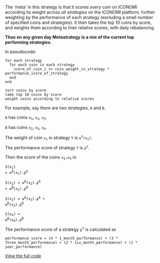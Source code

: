The 'meta' in this strategy is that it scores *every coin* on ICONOMI according its weight across *all strategies* on the ICONOMI platform, further weighting by the performance of each strategy (excluding a small number of specified coins and strategies). It then takes the top 10 coins by score, and weights them according to their relative scores, with daily rebalancing.

**Thus on any given day Metastrategy is a mix of the current top performing strategies.**

In pseudocode:

```
for each strategy
  for each coin in each strategy
    score_of_coin_i += coin_weight_in_strategy * performance_score_of_strategy
  end
end

sort coins by score
take top 10 coins by score
weight coins according to relative scores
```

For example, say there are two strategies, `A` and `B`.

`A` has coins <code>x<sub>1</sub></code>, <code>x<sub>2</sub></code>, <code>x<sub>3</sub></code>.

`B` has coins <code>x<sub>2</sub></code>, <code>x<sub>3</sub></code>, <code>x<sub>4</sub></code>.

The weight of coin <code>x<sub>i</sub></code> in strategy `Y` is <code>w<sup>Y</sup>(x<sub>i</sub>)</code>.

The performance score of strategy `Y` is <code>p<sup>Y</sup></code>.

Then the score of the coins <code>x<sub>1</sub>&hellip;x<sub>4</sub></code> is:

<code>S(x<sub>1</sub>) = w<sup>A</sup>(x<sub>1</sub>).p<sup>A</sup></code>

<code>S(x<sub>2</sub>) = w<sup>A</sup>(x<sub>2</sub>).p<sup>A</sup> + w<sup>B</sup>(x<sub>2</sub>).p<sup>B</sup></code>

<code>S(x<sub>3</sub>) = w<sup>A</sup>(x<sub>3</sub>).p<sup>A</sup> + w<sup>B</sup>(x<sub>3</sub>).p<sup>B</sup></code>

<code>S(x<sub>4</sub>) = w<sup>B</sup>(x<sub>4</sub>).p<sup>B</sup></code>

The performance score of a strategy  <code>p<sup>Y</sup></code> is calculated as

```
performance_score = (4 * 1_month_performance) + (3 * three_month_performance) + (2 * six_month_performance) + (1 * year_performance)
```

[View the full code](https://github.com/stephenreid321/stephenreid/blob/master/models/strategy.rb)
